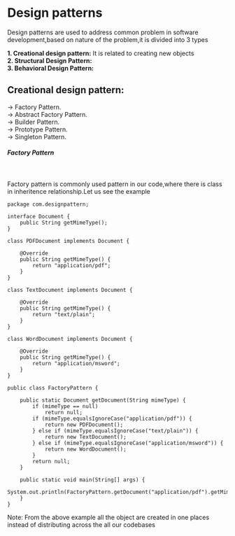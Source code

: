 # Design patterns
Design patterns are used to address common problem in software development,based on nature of the problem,it is divided into 3 types </br>

<b>1. Creational design pattern:</b> It is related to creating new objects</br>
<b>2. Structural Design Pattern:</b></br>
<b>3. Behavioral Design Pattern:</b></br>
## Creational design pattern:
-> Factory Pattern.</br>
-> Abstract Factory Pattern.</br>
-> Builder Pattern.</br>
-> Prototype Pattern.</br>
-> Singleton Pattern.</br>
<h5> Factory Pattern</h5></br>

Factory pattern is commonly used pattern in our code,where there is class in inheritence relationship.Let us see the example </br>

```
package com.designpattern;

interface Document {
	public String getMimeType();
}

class PDFDocument implements Document {

	@Override
	public String getMimeType() {
		return "application/pdf";
	}
}

class TextDocument implements Document {

	@Override
	public String getMimeType() {
		return "text/plain";
	}
}

class WordDocument implements Document {

	@Override
	public String getMimeType() {
		return "application/msword";
	}
}

public class FactoryPattern {

	public static Document getDocument(String mimeType) {
		if (mimeType == null)
			return null;
		if (mimeType.equalsIgnoreCase("application/pdf")) {
			return new PDFDocument();
		} else if (mimeType.equalsIgnoreCase("text/plain")) {
			return new TextDocument();
		} else if (mimeType.equalsIgnoreCase("application/msword")) {
			return new WordDocument();
		}
		return null;
	}
	
	public static void main(String[] args) {
		System.out.println(FactoryPattern.getDocument("application/pdf").getMimeType());
	}
}
```
Note: From the above example all the object are created in one places instead of distributing across the all our codebases
